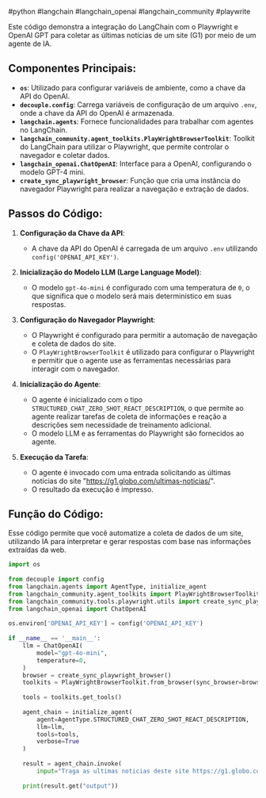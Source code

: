 #python #langchain #langchain_openai #langchain_community #playwrite

Este código demonstra a integração do LangChain com o Playwright e OpenAI GPT para coletar as últimas notícias de um site (G1) por meio de um agente de IA.

## Componentes Principais:
- **`os`**: Utilizado para configurar variáveis de ambiente, como a chave da API do OpenAI.
- **`decouple.config`**: Carrega variáveis de configuração de um arquivo `.env`, onde a chave da API do OpenAI é armazenada.
- **`langchain.agents`**: Fornece funcionalidades para trabalhar com agentes no LangChain.
- **`langchain_community.agent_toolkits.PlayWrightBrowserToolkit`**: Toolkit do LangChain para utilizar o Playwright, que permite controlar o navegador e coletar dados.
- **`langchain_openai.ChatOpenAI`**: Interface para a OpenAI, configurando o modelo GPT-4 mini.
- **`create_sync_playwright_browser`**: Função que cria uma instância do navegador Playwright para realizar a navegação e extração de dados.

## Passos do Código:

1. **Configuração da Chave da API**:
   - A chave da API do OpenAI é carregada de um arquivo `.env` utilizando `config('OPENAI_API_KEY')`.

2. **Inicialização do Modelo LLM (Large Language Model)**:
   - O modelo `gpt-4o-mini` é configurado com uma temperatura de `0`, o que significa que o modelo será mais determinístico em suas respostas.

3. **Configuração do Navegador Playwright**:
   - O Playwright é configurado para permitir a automação de navegação e coleta de dados do site.
   - O `PlayWrightBrowserToolkit` é utilizado para configurar o Playwright e permitir que o agente use as ferramentas necessárias para interagir com o navegador.

4. **Inicialização do Agente**:
   - O agente é inicializado com o tipo `STRUCTURED_CHAT_ZERO_SHOT_REACT_DESCRIPTION`, o que permite ao agente realizar tarefas de coleta de informações e reação a descrições sem necessidade de treinamento adicional.
   - O modelo LLM e as ferramentas do Playwright são fornecidos ao agente.

5. **Execução da Tarefa**:
   - O agente é invocado com uma entrada solicitando as últimas notícias do site "https://g1.globo.com/ultimas-noticias/".
   - O resultado da execução é impresso.

## Função do Código:
Esse código permite que você automatize a coleta de dados de um site, utilizando IA para interpretar e gerar respostas com base nas informações extraídas da web.


```python 
import os  
  
from decouple import config  
from langchain.agents import AgentType, initialize_agent  
from langchain_community.agent_toolkits import PlayWrightBrowserToolkit  
from langchain_community.tools.playwright.utils import create_sync_playwright_browser  
from langchain_openai import ChatOpenAI  
  
os.environ['OPENAI_API_KEY'] = config('OPENAI_API_KEY')  
  
if __name__ == '__main__':  
    llm = ChatOpenAI(  
        model="gpt-4o-mini",  
        temperature=0,  
    )  
    browser = create_sync_playwright_browser()  
    toolkits = PlayWrightBrowserToolkit.from_browser(sync_browser=browser)  
  
    tools = toolkits.get_tools()  
  
    agent_chain = initialize_agent(  
        agent=AgentType.STRUCTURED_CHAT_ZERO_SHOT_REACT_DESCRIPTION,  
        llm=llm,  
        tools=tools,  
        verbose=True  
    )  
  
    result = agent_chain.invoke(  
        input="Traga as ultimas noticias deste site https://g1.globo.com/ultimas-noticias/,")  
  
    print(result.get("output"))
    